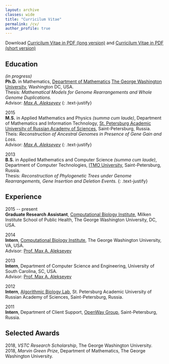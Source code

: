 ```yaml
---
layout: archive
classes: wide
title: "Curricilum Vitae"
permalink: /cv/
author_profile: true
---
```


Download [Curricilum Vitae in PDF (long version)](https://www.dropbox.com/s/zgc30iy719nclls/cv_avdeyev.pdf?dl=0) and [Curricilum Vitae in PDF (short version)](https://www.dropbox.com/s/t49xv27c3b5vvmb/short_cv_avdeyev.pdf?dl=0)

## Education 
*(in progress)*  
**Ph.D.** in Mathematics, [Department of Mathematics](https://math.columbian.gwu.edu/) [The George Washington University](https://www.gwu.edu/), Washington DC, USA.  
Thesis: *Mathematical Models for Genome Rearrangements and Whole Genome Duplications.*  
Advisor: [*Max A. Alekseyev*](https://home.gwu.edu/~maxal/)
{: .text-justify}

2015  
**M.S.** in Applied Mathematics and Physics *(summa cum laude)*, Department of Mathematics and Information Technology, [St. Petersburg Academic University of Russian Academy of Sciences](http://mit.spbau.ru/en/about), Saint-Petersburg, Russia.  
Theis: *Reconstruction of Ancestral Genomes in Presence of Gene Gain and Loss.*  
Advisor: [*Max A. Alekseyev*](https://home.gwu.edu/~maxal/)
{: .text-justify}

2013  
**B.S.** in Applied Mathematics and Computer Science *(summa cum laude)*, Department of Computer Technologies, [ITMO University](http://en.ifmo.ru/en/), Saint-Petersburg, Russia.  
Thesis: *Reconstruction of Phylogenetic Trees under Genome Rearrangements, Gene Insertion and Deletion Events.*
{: .text-justify}

## Experience 
2015 -- present  
**Graduate Research Assistant**, [Computational Biology Institute](https://cbi.gwu.edu), Milken Institute School of Public Health, The George Washington University, DC, USA. 

2014  
**Intern**, [Computational Biology Institute](https://cbi.gwu.edu), The George Washington University, VA, USA.  
Advisor: [Prof. Max A. Alekseyev](https://home.gwu.edu/~maxal/)

2013  
**Intern**, Department of Computer Science and Engineering, University of South Carolina, SC, USA.  
Advisor: [Prof. Max A. Alekseyev](https://home.gwu.edu/~maxal/)

2012  
**Intern**, [Algorithmic Biology Lab](http://bioinf.spbau.ru/en), St. Petersburg Academic University of Russian Academy of Sciences, Saint-Petersburg, Russia.

2011  
**Intern**, Department of Client Support, [OpenWay Group](https://www.openwaygroup.com/), Saint-Petersburg, Russia. 

## Selected Awards
2018, *VSTC Research Scholarship*, The George Washington University.  
2018, *Marvin Green Prize*, Department of Mathematics, The George Washington University.
